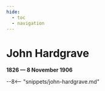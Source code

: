```yaml
---
hide:
  - toc
  - navigation 
---
```


# John Hardgrave

**1826 — 8 November 1906**

--8<-- "snippets/john-hardgrave.md"
